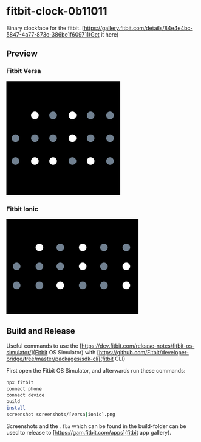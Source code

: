 # fitbit-clock-0b11011
Binary clockface for the fitbit.
[https://gallery.fitbit.com/details/84e4e4bc-5847-4a77-873c-386be1f60971](Get it here)

## Preview
### Fitbit Versa
![Versa](https://raw.githubusercontent.com/norman27/fitbit-clock-0b11011/master/screenshots/versa.png)  

### Fitbit Ionic
![Ionic](https://raw.githubusercontent.com/norman27/fitbit-clock-0b11011/master/screenshots/ionic.png)  

## Build and Release
Useful commands to use the [https://dev.fitbit.com/release-notes/fitbit-os-simulator/](Fitbit OS Simulator)
with [https://github.com/Fitbit/developer-bridge/tree/master/packages/sdk-cli](fitbit CLI)

First open the Fitbit OS Simulator, and afterwards run these commands:
```bash
npx fitbit
connect phone
connect device
build
install
screenshot screenshots/[versa|ionic].png
```

Screenshots and the `.fba` which can be found in the build-folder can be used to
release to [https://gam.fitbit.com/apps](fitbit app gallery).